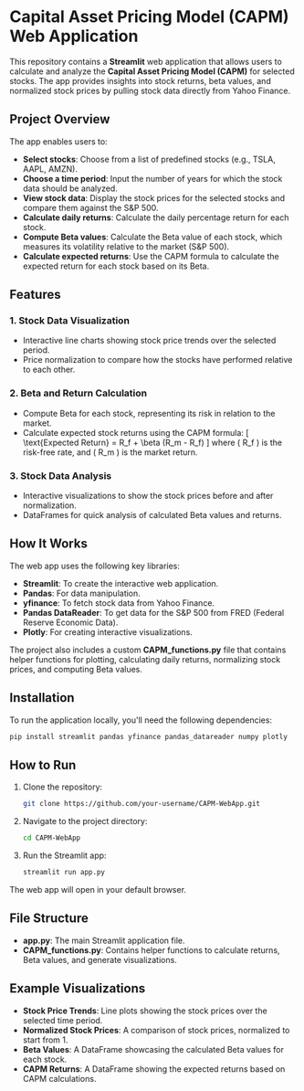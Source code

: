 # Capital Asset Pricing Model (CAPM) Web Application

This repository contains a **Streamlit** web application that allows users to calculate and analyze the **Capital Asset Pricing Model (CAPM)** for selected stocks. The app provides insights into stock returns, beta values, and normalized stock prices by pulling stock data directly from Yahoo Finance.

## Project Overview

The app enables users to:
- **Select stocks**: Choose from a list of predefined stocks (e.g., TSLA, AAPL, AMZN).
- **Choose a time period**: Input the number of years for which the stock data should be analyzed.
- **View stock data**: Display the stock prices for the selected stocks and compare them against the S&P 500.
- **Calculate daily returns**: Calculate the daily percentage return for each stock.
- **Compute Beta values**: Calculate the Beta value of each stock, which measures its volatility relative to the market (S&P 500).
- **Calculate expected returns**: Use the CAPM formula to calculate the expected return for each stock based on its Beta.

## Features

### 1. Stock Data Visualization
- Interactive line charts showing stock price trends over the selected period.
- Price normalization to compare how the stocks have performed relative to each other.

### 2. Beta and Return Calculation
- Compute Beta for each stock, representing its risk in relation to the market.
- Calculate expected stock returns using the CAPM formula: 
  \[
  \text{Expected Return} = R_f + \beta (R_m - R_f)
  \]
  where \( R_f \) is the risk-free rate, and \( R_m \) is the market return.

### 3. Stock Data Analysis
- Interactive visualizations to show the stock prices before and after normalization.
- DataFrames for quick analysis of calculated Beta values and returns.

## How It Works

The web app uses the following key libraries:

- **Streamlit**: To create the interactive web application.
- **Pandas**: For data manipulation.
- **yfinance**: To fetch stock data from Yahoo Finance.
- **Pandas DataReader**: To get data for the S&P 500 from FRED (Federal Reserve Economic Data).
- **Plotly**: For creating interactive visualizations.

The project also includes a custom **CAPM_functions.py** file that contains helper functions for plotting, calculating daily returns, normalizing stock prices, and computing Beta values.

## Installation

To run the application locally, you'll need the following dependencies:

```bash
pip install streamlit pandas yfinance pandas_datareader numpy plotly
```

## How to Run

1. Clone the repository:
   ```bash
   git clone https://github.com/your-username/CAPM-WebApp.git
   ```
   
2. Navigate to the project directory:
   ```bash
   cd CAPM-WebApp
   ```

3. Run the Streamlit app:
   ```bash
   streamlit run app.py
   ```

The web app will open in your default browser.

## File Structure

- **app.py**: The main Streamlit application file.
- **CAPM_functions.py**: Contains helper functions to calculate returns, Beta values, and generate visualizations.
  
## Example Visualizations

- **Stock Price Trends**: Line plots showing the stock prices over the selected time period.
- **Normalized Stock Prices**: A comparison of stock prices, normalized to start from 1.
- **Beta Values**: A DataFrame showcasing the calculated Beta values for each stock.
- **CAPM Returns**: A DataFrame showing the expected returns based on CAPM calculations.
